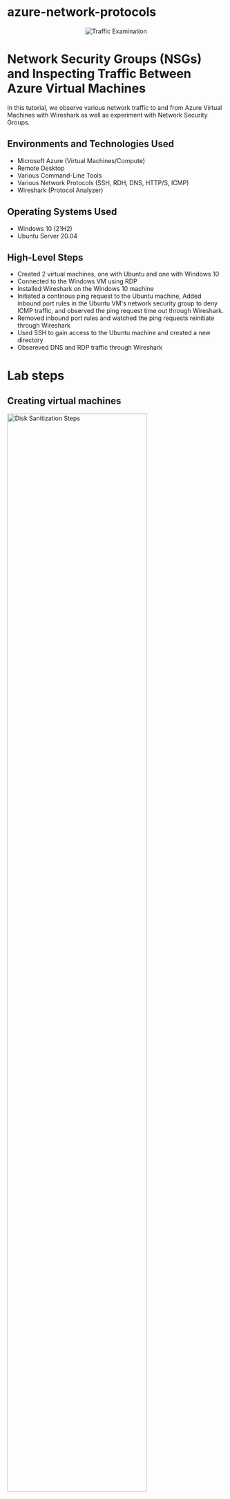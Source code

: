 # azure-network-protocols

<p align="center">
<img src="https://i.imgur.com/Ua7udoS.png" alt="Traffic Examination"/>
</p>

<h1>Network Security Groups (NSGs) and Inspecting Traffic Between Azure Virtual Machines</h1>
In this tutorial, we observe various network traffic to and from Azure Virtual Machines with Wireshark as well as experiment with Network Security Groups. <br />



<h2>Environments and Technologies Used</h2>

- Microsoft Azure (Virtual Machines/Compute)
- Remote Desktop
- Various Command-Line Tools
- Various Network Protocols (SSH, RDH, DNS, HTTP/S, ICMP)
- Wireshark (Protocol Analyzer)

<h2>Operating Systems Used </h2>

- Windows 10 (21H2)
- Ubuntu Server 20.04

<h2>High-Level Steps</h2>

- Created 2 virtual machines, one with Ubuntu and one with Windows 10
- Connected to the Windows VM using RDP
- Installed Wireshark on the Windows 10 machine
- Initiated a continous ping request to the Ubuntu machine, Added inbound port rules in the Ubuntu VM's network security group to deny ICMP traffic, and observed the ping request time out through Wireshark.
- Removed inbound port rules and watched the ping requests reinitiate through Wireshark
- Used SSH to gain access to the Ubuntu machine and created a new directory
- Obsereved DNS and RDP traffic through Wireshark

<h1>Lab steps </h1>
<h2>Creating virtual machines</h2>
<p>
<img src="https://i.imgur.com/YK94SIh.png" height="80%" width="80%" alt="Disk Sanitization Steps"/>
</p>
<p>
I created two virtual machines first one withWindows 10 and the seocnd one with Ubuntu. After creating both virtual machines I made sure they were both on the same network via Network Watcher.
</p>
<br />

<h2>Environment setup</h2>
<p>
Before starting the lab I had to installed Wireshark. Once Wireshark was downloaded I was able to observe network traffic and I was also able to filter ports by using the filter bar. For example, I filtered ICMP(Internet Control Message Protocol) and was able to view traffic between both of my virtual machines when I sent ping requests. After viewing one ping request I sent a continous ping request to the Ubuntu machine.
</p>
<br />

<p>
<img src="https://i.imgur.com/SDL7FsW.png" height="80%" width="80%" alt="Disk Sanitization Steps"/>
</p>
<br />
<h2>Blocking inbound ports with port security rules</h2>
<p>
The next step of my project was to stop the continous ping requests from my windows machine. I adjusted the inbound port rules for my Ubuntu machine via the Network Security Group and I denied traffic from the ICMP port. After observving the ping requests time out because of the port rules I changed the rules again changed the settings to allow ping requests again.
</p>
<img src="https://i.imgur.com/vbtVvOi.png" width="80%" alt="Disk Sanitization Steps"/>
<br />
<h2>Other port practice</h2>
<h3>Connecting with SSH</h3>
<img src="https://i.imgur.com/4RHnH8G.png" width="80%" alt="Disk Sanitization Steps"/>
<h3>DNS traffic monitoring</h3>
<img src="https://i.imgur.com/UB7QZNv.png" width="80%" alt="dns"/>
<p>
I used nslookup to send a DNS query to google and observed the response through wireshark. I made a DNS query to google and recieved a response containing an IPv6 and IPv4 addresses.
<br />
<h2>Alternative method to filter ports via Wireshark</h2>
<p>
 I also learned a different method to filter ports in Wireshark. The other way to filter ports is by typing the network protocol and the port you are wanting to filter. I have listed examples below:
- tcp.port == 22
- udp.port == 53
</p>
